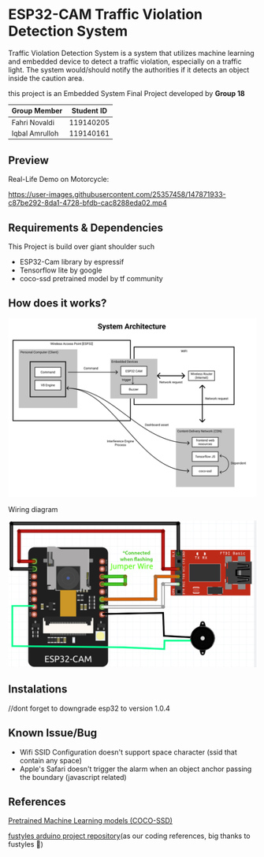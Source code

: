 # ESP32-CAM Traffic Violation Detection System
Traffic Violation Detection System is a system that utilizes machine learning and embedded device to detect a traffic violation, especially on a traffic light. The system would/should notify the authorities if it detects an object inside the caution area.

this project is an Embedded System Final Project developed by **Group 18**
<p align="center">

Group Member | Student ID
------------- | -------------
Fahri Novaldi  | 119140205
Iqbal Amrulloh | 119140161

</p>

## Preview

Real-Life Demo on Motorcycle:

https://user-images.githubusercontent.com/25357458/147871933-c87be292-8da1-4728-bfdb-cac8288eda02.mp4


## Requirements & Dependencies
This Project is build over giant shoulder such
* ESP32-Cam library by espressif
* Tensorflow lite by google
* coco-ssd pretrained model by tf community

## How does it works?
![Architecure System](https://raw.githubusercontent.com/gremlinflat/ESP32-CAM---Smart-Traffic-Violation-System/master/%5Breadme%5D/System%20Architecture.png)


Wiring diagram

![wiring diagram](https://raw.githubusercontent.com/gremlinflat/ESP32-CAM---Smart-Traffic-Violation-System/master/%5Breadme%5D/wiring%20diagram.jpg)
## Instalations
//dont forget to downgrade esp32 to version 1.0.4

## Known Issue/Bug
- Wifi SSID Configuration doesn't support space character (ssid that contain any space)
- Apple's Safari doesn't trigger the alarm when an object anchor passing the boundary (javascript related)
## References
[Pretrained Machine Learning models (COCO-SSD)](https://github.com/tensorflow/tfjs-models)

[fustyles arduino project repository](https://github.com/fustyles/Arduino)(as our coding references, big thanks to fustyles 🤩)

